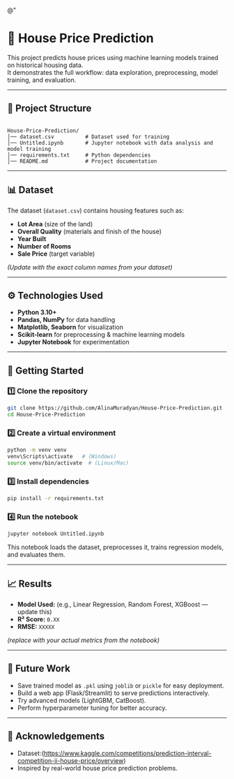 @"
# 🏡 House Price Prediction

This project predicts house prices using machine learning models trained on historical housing data.  
It demonstrates the full workflow: data exploration, preprocessing, model training, and evaluation.

---

## 📂 Project Structure
```

House-Price-Prediction/
│── dataset.csv          # Dataset used for training
│── Untitled.ipynb       # Jupyter notebook with data analysis and model training
│── requirements.txt     # Python dependencies
│── README.md            # Project documentation

````

---

## 📊 Dataset
The dataset (`dataset.csv`) contains housing features such as:

- **Lot Area** (size of the land)  
- **Overall Quality** (materials and finish of the house)  
- **Year Built**  
- **Number of Rooms**  
- **Sale Price** (target variable)  

*(Update with the exact column names from your dataset)*

---

## ⚙️ Technologies Used
- **Python 3.10+**  
- **Pandas, NumPy** for data handling  
- **Matplotlib, Seaborn** for visualization  
- **Scikit-learn** for preprocessing & machine learning models  
- **Jupyter Notebook** for experimentation  

---

## 🚀 Getting Started

### 1️⃣ Clone the repository
```bash
git clone https://github.com/AlinaMuradyan/House-Price-Prediction.git
cd House-Price-Prediction
````

### 2️⃣ Create a virtual environment

```bash
python -m venv venv
venv\Scripts\activate   # (Windows)
source venv/bin/activate  # (Linux/Mac)
```

### 3️⃣ Install dependencies

```bash
pip install -r requirements.txt
```

### 4️⃣ Run the notebook

```bash
jupyter notebook Untitled.ipynb
```

This notebook loads the dataset, preprocesses it, trains regression models, and evaluates them.

---

## 📈 Results

* **Model Used:** (e.g., Linear Regression, Random Forest, XGBoost — update this)
* **R² Score:** `0.XX`
* **RMSE:** `XXXXX`

*(replace with your actual metrics from the notebook)*

---

## 🔮 Future Work

* Save trained model as `.pkl` using `joblib` or `pickle` for easy deployment.
* Build a web app (Flask/Streamlit) to serve predictions interactively.
* Try advanced models (LightGBM, CatBoost).
* Perform hyperparameter tuning for better accuracy.

---

## 🙌 Acknowledgements

* Dataset:(https://www.kaggle.com/competitions/prediction-interval-competition-ii-house-price/overview)
* Inspired by real-world house price prediction problems.
